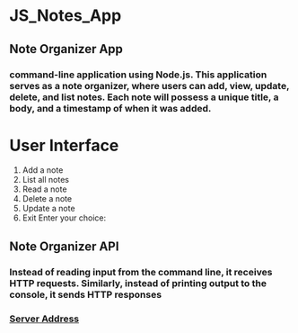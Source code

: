 # JS_Notes_App
## Note Organizer App
### command-line application using Node.js. This application serves as a note organizer, where users can add, view, update, delete, and list notes. Each note will possess a unique title, a body, and a timestamp of when it was added.

# User Interface
1. Add a note
2. List all notes
3. Read a note
4. Delete a note
5. Update a note
6. Exit
Enter your choice:




## Note Organizer API
### Instead of reading input from the command line, it receives HTTP requests. Similarly, instead of printing output to the console, it sends HTTP responses
### [Server Address](http://localhost:3000/)



